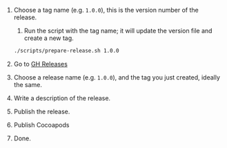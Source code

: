 
 1. Choose a tag name (e.g. `1.0.0`), this is the version number of the release.
    1. Run the script with the tag name; it will update the version file and create a new tag.

    ```bash
    ./scripts/prepare-release.sh 1.0.0
    ```

 3. Go to [GH Releases](https://github.com/udaan-com/percept-ios)
 4. Choose a release name (e.g. `1.0.0`), and the tag you just created, ideally the same.
 5. Write a description of the release.
 6. Publish the release.
 7. Publish Cocoapods
 8. Done.
